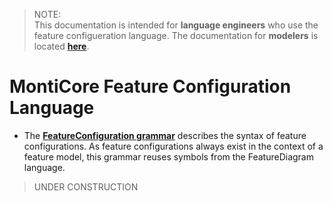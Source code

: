 <!-- (c) https://github.com/MontiCore/monticore -->

<!-- Alpha-version: This is intended to become a MontiCore stable explanation. -->

[Readme]: ../../../../README.md
[Grammar]: FeatureConfiguration.mc4
[fdstc]: ../java/featureconfiguration/_symboltable/FeatureConfigurationSymbolTableCreator.java
[HasTreeShape]: ../java/featurediagram/_cocos/HasTreeShape.java

> NOTE: <br>
This documentation is intended for  **language engineers** who use the feature 
configueration language. The documentation for **modelers** is located 
**[here][Readme]**. 

# MontiCore Feature Configuration Language

* The **[FeatureConfiguration grammar][Grammar]** describes the syntax
of feature configurations. As feature configurations always exist in the context of a feature model, this 
grammar reuses symbols from the FeatureDiagram language.

> UNDER CONSTRUCTION

<!--
- Pro Sprache soll eine eigene *.md Datei zu Dokumentationszwecken erstellt werden 

  - Die *.md Datei zur Dokumentation soll wie die Kerngrammatik heißen (wie die wichtigste Grammatik unter den Grammatiken der Sprache)

  - Diese Dokumentation dient nicht dazu, um Modellierern die Sprachen zu erklären, sondern um eine Dokumentation für Sprachentwickler bereitzustellen 

  - Für die Dokumentation, die an Modellierer gerichtet ist: individuell eine eigene geeignete Form nutzen

  - Die Grammatiken dokumentieren die abstrakte Syntax und die Symboltabelle

  - In der Grammatik sollen unter anderem Kommentare eingebaut werden, die z.B. Designentscheidungen begründen

  

- Inhalt der detaillierten Sprachdokus (Für Sprachentwickler): 

  - Zweck der Sprache

  - Durch welche handgeschriebenen Klassen wurde die abstrakte Syntax erweitert?

  - Was sind die wichtigsten (handgeschriebenen) internen Funktionalitäten 

    (Funktionen, die auf der abstrakten Syntax Informationen berechnen oder die abstrakte Syntax modifizieren), 

    z.B. Trafos, Symboltabellenberechnungen, CoCo checks

  - Welche Erweiterungspunkte für die Syntax sind vorgesehen? 

    (z.B. in Form von Top-Mechanismus/Pattern zur Erweiterung)

  - Welche Generatorfunktionalitäten existieren?

    (z.B. PrettyPrinter)

  - Welche Erweiterungspunkte für Generatoren sind vorgesehen?

  - Verwandte Sprachen/ benutzte Sprachen (wie?, weshalb?, warum?)
-->
